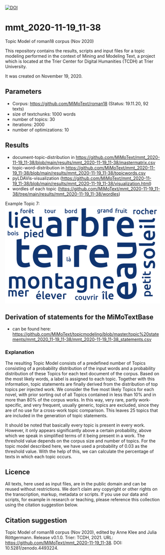 [![DOI](https://zenodo.org/badge/DOI/10.5281/zenodo.4493224.svg)](https://doi.org/10.5281/zenodo.4493224)

# mmt_2020-11-19_11-38
Topic Model of roman18 corpus (Nov 2020)

This repository contains the results, scripts and input files for a topic modeling performed in the context of Mining and Modeling Text, a project which is located at the Trier Center for Digital Humanities (TCDH) at Trier University.

It was created on November 19, 2020.


## Parameters

* Corpus: https://github.com/MiMoText/roman18 (Status: 19.11.20, 92 texts)
* size of textchunks: 1000 words
* number of topics: 30
* iterations: 2000
* number of optimizations: 10

## Results
* document-topic-distribution in https://github.com/MiMoText/mmt_2020-11-19_11-38/blob/main/results/mmt_2020-11-19_11-38/mastermatrix.csv
* topic-word-distribution in https://github.com/MiMoText/mmt_2020-11-19_11-38/blob/main/results/mmt_2020-11-19_11-38/topicwords.csv
* pyLDAVis-visualization (https://github.com/MiMoText/mmt_2020-11-19_11-38/blob/main/results/mmt_2020-11-19_11-38/visualization.html)
* wordles of each topic (https://github.com/MiMoText/mmt_2020-11-19_11-38/tree/main/results/mmt_2020-11-19_11-38/wordles)

Example Topic 7:
![Wordle Topic 7](/results/mmt_2020-11-19_11-38/wordles/topic_007.png)

## Derivation of statements for the MiMoTextBase
* can be found here: https://github.com/MiMoText/topicmodeling/blob/master/topic%20statements/mmt_2020_11-19_11-38/mmt_2020-11-19_11-38_statements.csv

### Explanation
The resulting Topic Model consists of a predefined number of Topics consisting of a probability distribution of the input words and a probability distribution of these Topics for each text document of the corpus.  Based on the most likely words, a label is assigned to each topic. Together with this information, topic statements are finally derived from the distribution of top topics per injected work. We consider the five most likely Topics for each novel, with prior sorting out of all Topics contained in less than 10% and in more than 80% of the corpus works.  In this way, very rare, partly work-specific, and very frequent, usually generic, topics are excluded, since they are of no use for a cross-work topic comparison. This leaves 25 topics that are included in the generation of topic statements.

It should be noted that basically every topic is present in every work. However, it only appears significantly above a certain probability, above which we speak in simplified terms of it being present in a work. The threshold value depends on the corpus size and number of topics. For the topic model described here, we have used a probability of 0.03 as the threshold value. With the help of this, we can calculate the percentage of texts in which each topic occurs.

## Licence
All texts, here used as input files, are in the public domain and can be reused without restrictions. We don’t claim any copyright or other rights on the transcription, markup, metadata or scripts. If you use our data and scripts, for example in research or teaching, please reference this collection using the citation suggestion below.

## Citation suggestion
Topic Model of roman18 corpus (Nov 2020), edited by Anne Klee and Julia Röttgermann. Release v0.1.0. Trier: TCDH, 2021. URL: https://github.com/MiMoText/mmt_2020-11-19_11-38. DOI: 10.5281/zenodo.4493224.
